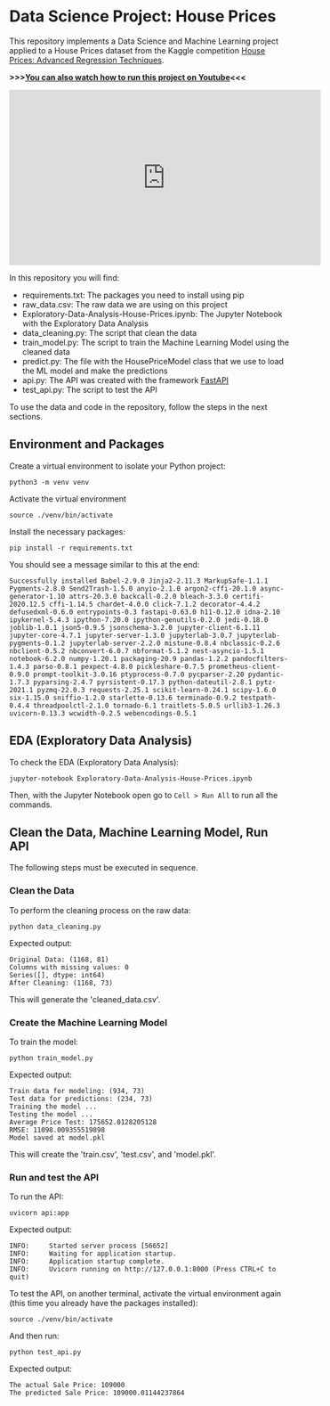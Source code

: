 # Data Science Project: House Prices

This repository implements a Data Science and Machine Learning project applied to a House Prices dataset from the Kaggle competition [House Prices: Advanced Regression Techniques](https://www.kaggle.com/c/house-prices-advanced-regression-techniques/data).

**>>>[You can also watch how to run this project on Youtube](https://youtu.be/xEfCyb-0Wsk)<<<**

<iframe width="560" height="315" src="https://www.youtube.com/embed/xEfCyb-0Wsk" frameborder="0" allow="accelerometer; autoplay; clipboard-write; encrypted-media; gyroscope; picture-in-picture" allowfullscreen></iframe>

In this repository you will find:

* requirements.txt: The packages you need to install using pip
* raw_data.csv: The raw data we are using on this project
* Exploratory-Data-Analysis-House-Prices.ipynb: The Jupyter Notebook with the Exploratory Data Analysis
* data_cleaning.py: The script that clean the data
* train_model.py: The script to train the Machine Learning Model using the cleaned data
* predict.py: The file with the HousePriceModel class that we use to load the ML model and make the predictions
* api.py: The API was created with the framework [FastAPI](https://fastapi.tiangolo.com/)
* test_api.py: The script to test the API

To use the data and code in the repository, follow the steps in the next sections.

## Environment and Packages
Create a virtual environment to isolate your Python project:

```
python3 -m venv venv
```

Activate the virtual environment

```
source ./venv/bin/activate
```

Install the necessary packages:

```
pip install -r requirements.txt
```

You should see a message similar to this at the end:

```
Successfully installed Babel-2.9.0 Jinja2-2.11.3 MarkupSafe-1.1.1 Pygments-2.8.0 Send2Trash-1.5.0 anyio-2.1.0 argon2-cffi-20.1.0 async-generator-1.10 attrs-20.3.0 backcall-0.2.0 bleach-3.3.0 certifi-2020.12.5 cffi-1.14.5 chardet-4.0.0 click-7.1.2 decorator-4.4.2 defusedxml-0.6.0 entrypoints-0.3 fastapi-0.63.0 h11-0.12.0 idna-2.10 ipykernel-5.4.3 ipython-7.20.0 ipython-genutils-0.2.0 jedi-0.18.0 joblib-1.0.1 json5-0.9.5 jsonschema-3.2.0 jupyter-client-6.1.11 jupyter-core-4.7.1 jupyter-server-1.3.0 jupyterlab-3.0.7 jupyterlab-pygments-0.1.2 jupyterlab-server-2.2.0 mistune-0.8.4 nbclassic-0.2.6 nbclient-0.5.2 nbconvert-6.0.7 nbformat-5.1.2 nest-asyncio-1.5.1 notebook-6.2.0 numpy-1.20.1 packaging-20.9 pandas-1.2.2 pandocfilters-1.4.3 parso-0.8.1 pexpect-4.8.0 pickleshare-0.7.5 prometheus-client-0.9.0 prompt-toolkit-3.0.16 ptyprocess-0.7.0 pycparser-2.20 pydantic-1.7.3 pyparsing-2.4.7 pyrsistent-0.17.3 python-dateutil-2.8.1 pytz-2021.1 pyzmq-22.0.3 requests-2.25.1 scikit-learn-0.24.1 scipy-1.6.0 six-1.15.0 sniffio-1.2.0 starlette-0.13.6 terminado-0.9.2 testpath-0.4.4 threadpoolctl-2.1.0 tornado-6.1 traitlets-5.0.5 urllib3-1.26.3 uvicorn-0.13.3 wcwidth-0.2.5 webencodings-0.5.1
```

## EDA (Exploratory Data Analysis)
To check the EDA (Exploratory Data Analysis):

```
jupyter-notebook Exploratory-Data-Analysis-House-Prices.ipynb
```

Then, with the Jupyter Notebook open go to `Cell > Run All` to run all the commands.

## Clean the Data, Machine Learning Model, Run API 

The following steps must be executed in sequence.

### Clean the Data

To perform the cleaning process on the raw data:

```
python data_cleaning.py
```

Expected output:

```
Original Data: (1168, 81)
Columns with missing values: 0
Series([], dtype: int64)
After Cleaning: (1168, 73)
```

This will generate the 'cleaned_data.csv'.

### Create the Machine Learning Model

To train the model:

```
python train_model.py
```

Expected output:

```
Train data for modeling: (934, 73)
Test data for predictions: (234, 73)
Training the model ...
Testing the model ...
Average Price Test: 175652.0128205128
RMSE: 11098.009355519898
Model saved at model.pkl
```

This will create the 'train.csv', 'test.csv', and 'model.pkl'.

### Run and test the API

To run the API:

```
uvicorn api:app
```

Expected output:

```
INFO:     Started server process [56652]
INFO:     Waiting for application startup.
INFO:     Application startup complete.
INFO:     Uvicorn running on http://127.0.0.1:8000 (Press CTRL+C to quit)
```

To test the API, on another terminal, activate the virtual environment again (this time you already have the packages installed):

```
source ./venv/bin/activate
```

And then run:

```
python test_api.py
```

Expected output:

```
The actual Sale Price: 109000
The predicted Sale Price: 109000.01144237864
```
